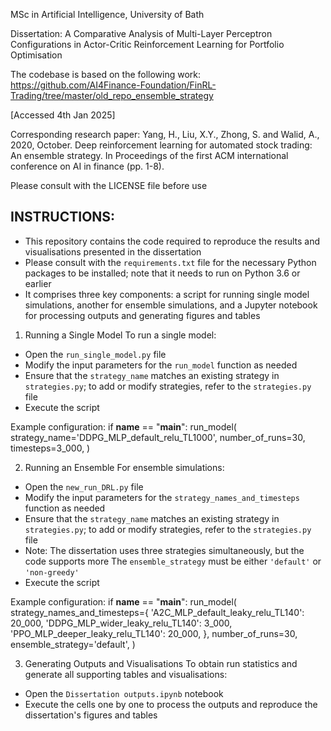 
MSc in Artificial Intelligence, University of Bath

Dissertation: A Comparative Analysis of Multi-Layer Perceptron Configurations in Actor-Critic Reinforcement Learning for Portfolio Optimisation

The codebase is based on the following work:
https://github.com/AI4Finance-Foundation/FinRL-Trading/tree/master/old_repo_ensemble_strategy

[Accessed 4th Jan 2025]

Corresponding research paper:
Yang, H., Liu, X.Y., Zhong, S. and Walid, A., 2020, October. Deep reinforcement learning for automated stock trading: An ensemble strategy. In Proceedings of the first ACM international conference on AI in finance (pp. 1-8).

Please consult with the LICENSE file before use


INSTRUCTIONS:
-------------
- This repository contains the code required to reproduce the results and visualisations presented in the dissertation
- Please consult with the `requirements.txt` file for the necessary Python packages to be installed; note that it needs to run on Python 3.6 or earlier
- It comprises three key components: a script for running single model simulations, another for ensemble simulations, and a Jupyter notebook for processing outputs and generating figures and tables

1. Running a Single Model
To run a single model:
- Open the `run_single_model.py` file
- Modify the input parameters for the `run_model` function as needed
- Ensure that the `strategy_name` matches an existing strategy in `strategies.py`; to add or modify strategies, refer to the `strategies.py` file
- Execute the script

Example configuration:
if __name__ == "__main__":
    run_model(
        strategy_name='DDPG_MLP_default_relu_TL1000',
        number_of_runs=30,
        timesteps=3_000,
    )

2. Running an Ensemble
For ensemble simulations:
- Open the `new_run_DRL.py` file
- Modify the input parameters for the `strategy_names_and_timesteps` function as needed
- Ensure that the `strategy_name` matches an existing strategy in `strategies.py`; to add or modify strategies, refer to the `strategies.py` file
- Note: The dissertation uses three strategies simultaneously, but the code supports more
        The `ensemble_strategy` must be either `'default'` or `'non-greedy'`
- Execute the script

Example configuration:
if __name__ == "__main__":
    run_model(
        strategy_names_and_timesteps={
            'A2C_MLP_default_leaky_relu_TL140': 20_000,
            'DDPG_MLP_wider_leaky_relu_TL140': 3_000,
            'PPO_MLP_deeper_leaky_relu_TL140': 20_000,
        },
        number_of_runs=30,
        ensemble_strategy='default',
    )

3. Generating Outputs and Visualisations
To obtain run statistics and generate all supporting tables and visualisations:
- Open the `Dissertation outputs.ipynb` notebook
- Execute the cells one by one to process the outputs and reproduce the dissertation's figures and tables
